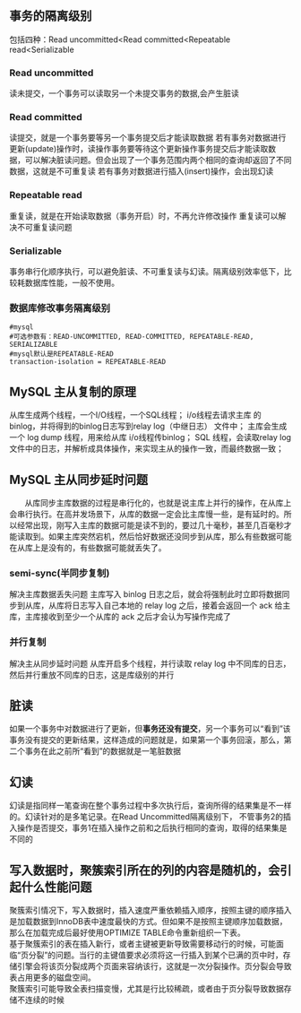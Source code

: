 ## 事务的隔离级别
包括四种：Read uncommitted<Read committed<Repeatable read<Serializable
### Read uncommitted
读未提交，一个事务可以读取另一个未提交事务的数据,会产生脏读
### Read committed
读提交，就是一个事务要等另一个事务提交后才能读取数据
若有事务对数据进行更新(update)操作时，读操作事务要等待这个更新操作事务提交后才能读取数据，可以解决脏读问题。但会出现了一个事务范围内两个相同的查询却返回了不同数据，这就是不可重复读
若有事务对数据进行插入(insert)操作，会出现幻读
### Repeatable read
重复读，就是在开始读取数据（事务开启）时，不再允许修改操作
重复读可以解决不可重复读问题
### Serializable
事务串行化顺序执行，可以避免脏读、不可重复读与幻读。隔离级别效率低下，比较耗数据库性能，一般不使用。
### 数据库修改事务隔离级别
```
#mysql
#可选参数有：READ-UNCOMMITTED, READ-COMMITTED, REPEATABLE-READ, SERIALIZABLE
#mysql默认是REPEATABLE-READ
transaction-isolation = REPEATABLE-READ
```
## MySQL 主从复制的原理
从库生成两个线程，一个I/O线程，一个SQL线程；
i/o线程去请求主库 的binlog，并将得到的binlog日志写到relay log（中继日志） 文件中；
主库会生成一个 log dump 线程，用来给从库 i/o线程传binlog；
SQL 线程，会读取relay log文件中的日志，并解析成具体操作，来实现主从的操作一致，而最终数据一致；

## MySQL 主从同步延时问题
&nbsp;&nbsp;&nbsp;&nbsp;&nbsp;&nbsp;&nbsp;从库同步主库数据的过程是串行化的，也就是说主库上并行的操作，在从库上会串行执行。在高并发场景下，从库的数据一定会比主库慢一些，是有延时的。所以经常出现，刚写入主库的数据可能是读不到的，要过几十毫秒，甚至几百毫秒才能读取到。如果主库突然宕机，然后恰好数据还没同步到从库，那么有些数据可能在从库上是没有的，有些数据可能就丢失了。
### semi-sync(半同步复制)
解决主库数据丢失问题
主库写入 binlog 日志之后，就会将强制此时立即将数据同步到从库，从库将日志写入自己本地的 relay log 之后，接着会返回一个 ack 给主库，主库接收到至少一个从库的 ack 之后才会认为写操作完成了
### 并行复制
解决主从同步延时问题
从库开启多个线程，并行读取 relay log 中不同库的日志，然后并行重放不同库的日志，这是库级别的并行
## 脏读
如果一个事务中对数据进行了更新，但**事务还没有提交**，另一个事务可以“看到”该事务没有提交的更新结果，这样造成的问题就是，如果第一个事务回滚，那么，第二个事务在此之前所“看到”的数据就是一笔脏数据
## 幻读
幻读是指同样一笔查询在整个事务过程中多次执行后，查询所得的结果集是不一样的。幻读针对的是多笔记录。在Read Uncommitted隔离级别下， 不管事务2的插入操作是否提交，事务1在插入操作之前和之后执行相同的查询，取得的结果集是不同的
## 写入数据时，聚簇索引所在的列的内容是随机的，会引起什么性能问题
聚簇索引情况下，写入数据时，插入速度严重依赖插入顺序，按照主键的顺序插入是加载数据到InnoDB表中速度最快的方式。但如果不是按照主键顺序加载数据，那么在加载完成后最好使用OPTIMIZE TABLE命令重新组织一下表。   
基于聚簇索引的表在插入新行，或者主键被更新导致需要移动行的时候，可能面临“页分裂”的问题。当行的主键值要求必须将这一行插入到某个已满的页中时，存储引擎会将该页分裂成两个页面来容纳该行，这就是一次分裂操作。页分裂会导致表占用更多的磁盘空间。   
聚簇索引可能导致全表扫描变慢，尤其是行比较稀疏，或者由于页分裂导致数据存储不连续的时候